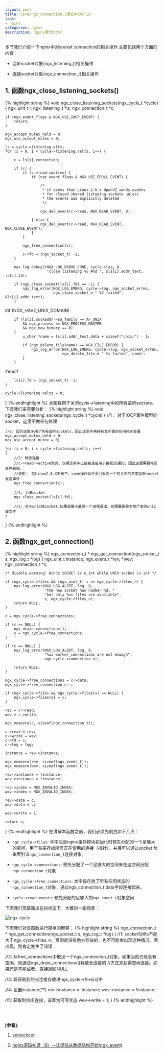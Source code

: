 ```yaml
---
layout: post
title: core/ngx_connection.c源文件分析(2)
tags:
- nginx
categories: nginx
description: nginx源代码分析
---
```




本节我们介绍一下nginx中对socket connection的相关操作.主要包括两个方面的内容：

* 监听socket对象(ngx_listening_t)相关操作

* 连接socket对象(ngx_connection_t)相关操作


<!-- more -->


## 1. 函数ngx_close_listening_sockets()
{% highlight string %}
void
ngx_close_listening_sockets(ngx_cycle_t *cycle)
{
    ngx_uint_t         i;
    ngx_listening_t   *ls;
    ngx_connection_t  *c;

    if (ngx_event_flags & NGX_USE_IOCP_EVENT) {
        return;
    }

    ngx_accept_mutex_held = 0;
    ngx_use_accept_mutex = 0;

    ls = cycle->listening.elts;
    for (i = 0; i < cycle->listening.nelts; i++) {

        c = ls[i].connection;

        if (c) {
            if (c->read->active) {
                if (ngx_event_flags & NGX_USE_EPOLL_EVENT) {

                    /*
                     * it seems that Linux-2.6.x OpenVZ sends events
                     * for closed shared listening sockets unless
                     * the events was explicitly deleted
                     */

                    ngx_del_event(c->read, NGX_READ_EVENT, 0);

                } else {
                    ngx_del_event(c->read, NGX_READ_EVENT, NGX_CLOSE_EVENT);
                }
            }

            ngx_free_connection(c);

            c->fd = (ngx_socket_t) -1;
        }

        ngx_log_debug2(NGX_LOG_DEBUG_CORE, cycle->log, 0,
                       "close listening %V #%d ", &ls[i].addr_text, ls[i].fd);

        if (ngx_close_socket(ls[i].fd) == -1) {
            ngx_log_error(NGX_LOG_EMERG, cycle->log, ngx_socket_errno,
                          ngx_close_socket_n " %V failed", &ls[i].addr_text);
        }

#if (NGX_HAVE_UNIX_DOMAIN)

        if (ls[i].sockaddr->sa_family == AF_UNIX
            && ngx_process <= NGX_PROCESS_MASTER
            && ngx_new_binary == 0)
        {
            u_char *name = ls[i].addr_text.data + sizeof("unix:") - 1;

            if (ngx_delete_file(name) == NGX_FILE_ERROR) {
                ngx_log_error(NGX_LOG_EMERG, cycle->log, ngx_socket_errno,
                              ngx_delete_file_n " %s failed", name);
            }
        }

#endif

        ls[i].fd = (ngx_socket_t) -1;
    }

    cycle->listening.nelts = 0;
}
{% endhighlight %}
本函数用于关闭cycle->listening中的所有监听sockets。下面我们来简要分析：
{% highlight string %}
void
ngx_close_listening_sockets(ngx_cycle_t *cycle)
{
    //1： 对于IOCP事件模型的socket，这里不做任何处理

    //2: 因为这里关闭了所有监听sockets，因此这里不再持有互斥锁的任何相关变量
    ngx_accept_mutex_held = 0;
    ngx_use_accept_mutex = 0;

    for (i = 0; i < cycle->listening.nelts; i++) 
    {
        //3: 释放连接
        //c->read->active为真，说明该事件已经被注册用于接收IO通知，因此这里需要将该事件删除。
        //说明： 在Linux2.6.X系统下，open操作似乎会引发向一个已关闭的共享监听socket发送事件
        ngx_free_connection(c);

        //4: 关闭socket
        ngx_close_socket(ls[i].fd);

        //5: 对于unix域socket,如果是属于最后一个进程退出，则需要删除本地产生的unix域文件
    }
}
{% endhighlight %}

## 2. 函数ngx_get_connection()
{% highlight string %}
ngx_connection_t *
ngx_get_connection(ngx_socket_t s, ngx_log_t *log)
{
    ngx_uint_t         instance;
    ngx_event_t       *rev, *wev;
    ngx_connection_t  *c;

    /* disable warning: Win32 SOCKET is u_int while UNIX socket is int */

    if (ngx_cycle->files && (ngx_uint_t) s >= ngx_cycle->files_n) {
        ngx_log_error(NGX_LOG_ALERT, log, 0,
                      "the new socket has number %d, "
                      "but only %ui files are available",
                      s, ngx_cycle->files_n);
        return NULL;
    }

    c = ngx_cycle->free_connections;

    if (c == NULL) {
        ngx_drain_connections();
        c = ngx_cycle->free_connections;
    }

    if (c == NULL) {
        ngx_log_error(NGX_LOG_ALERT, log, 0,
                      "%ui worker_connections are not enough",
                      ngx_cycle->connection_n);

        return NULL;
    }

    ngx_cycle->free_connections = c->data;
    ngx_cycle->free_connection_n--;

    if (ngx_cycle->files && ngx_cycle->files[s] == NULL) {
        ngx_cycle->files[s] = c;
    }

    rev = c->read;
    wev = c->write;

    ngx_memzero(c, sizeof(ngx_connection_t));

    c->read = rev;
    c->write = wev;
    c->fd = s;
    c->log = log;

    instance = rev->instance;

    ngx_memzero(rev, sizeof(ngx_event_t));
    ngx_memzero(wev, sizeof(ngx_event_t));

    rev->instance = !instance;
    wev->instance = !instance;

    rev->index = NGX_INVALID_INDEX;
    wev->index = NGX_INVALID_INDEX;

    rev->data = c;
    wev->data = c;

    wev->write = 1;

    return c;
}
{% endhighlight %}
在讲解本函数之前，我们必须先明白如下几点：

* ```ngx_cycle->files```: 本字段是nginx事件模块初始化时预先分配的一个足够大的空间，用于将来存放所有正在使用的连接（指针）。并且可以通过socket fd来索引该```ngx_connection_t```连接对象。

* ```ngx_cycle->connections```: 预先分配了一个足够大的空间来在这空间分配```ngx_connection_t```对象

* ```ngx_cycle->free_connections```: 本字段存放了所有空闲状态的```ngx_connection_t```对象，通过ngx_connection_t.data字段连接起来。

* ```cycle->read_events```: 预先分配的足够大的```ngx_event_t```对象空间

下面我们简要画出在初状态下，大概的一副场景：

![ngx-cycle](https://ivanzz1001.github.io/records/assets/img/nginx/ngx_get_connection.jpg)

下面我们对该函数进行简单的解释：
{% highlight string %}
ngx_connection_t *
ngx_get_connection(ngx_socket_t s, ngx_log_t *log)
{
   //1: socket句柄s不能大于ngx_cycle->files_n，否则是没有地方存放的，也不可能会出现这种情况。若出现，则肯定发生了错误

   //2: 从free_connections中取出一个ngx_connection_t对象，如果当前已经没有空闲，则通过ngx_drain_connections()释放长连接的
   //方式来获得空闲连接。如果还是不能或者，直接返回NULL
   
   //3: 将获取到的长连接存放进ngx_cycle->files[s]中

   //4: 设置instance(??)
   rev->instance = !instance;
   wev->instance = !instance;
  
   //5: 获取到空闲连接，设置为可写状态
   wev->write = 1;
}
{% endhighlight %}

<br />
<br />

**[参看]:**

1. [setsockopt](https://www.freebsd.org/cgi/man.cgi?query=setsockopt&sektion=2)

2. [nginx源码初读（8）--让烦恼从数据结构开始(ngx_event)](http://blog.csdn.net/wuchunlai_2012/article/details/50731037)

<br />
<br />
<br />

